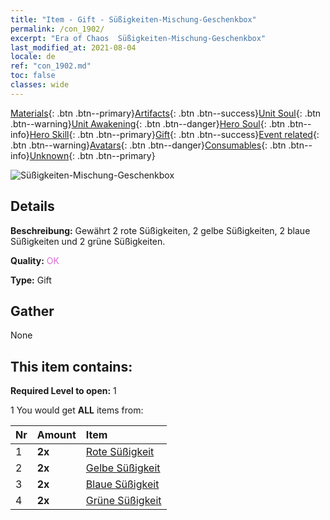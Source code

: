 ```yaml
---
title: "Item - Gift - Süßigkeiten-Mischung-Geschenkbox"
permalink: /con_1902/
excerpt: "Era of Chaos  Süßigkeiten-Mischung-Geschenkbox"
last_modified_at: 2021-08-04
locale: de
ref: "con_1902.md"
toc: false
classes: wide
---
```

 [Materials](/ItemsDE/){: .btn .btn--primary}[Artifacts](/ItemsDE/Artifacts/){: .btn .btn--success}[Unit Soul](/ItemsDE/UnitSoul/){: .btn .btn--warning}[Unit Awakening](/ItemsDE/UnitAwakening/){: .btn .btn--danger}[Hero Soul](/ItemsDE/HeroSoul/){: .btn .btn--info}[Hero Skill](/ItemsDE/HeroSkill/){: .btn .btn--primary}[Gift](/ItemsDE/Gift/){: .btn .btn--success}[Event related](/ItemsDE/Events/){: .btn .btn--warning}[Avatars](/ItemsDE/Avatars/){: .btn .btn--danger}[Consumables](/ItemsDE/Consumables/){: .btn .btn--info}[Unknown](/ItemsDE/Unknown/){: .btn .btn--primary}

 ![Süßigkeiten-Mischung-Geschenkbox](/images/t/i_907525.png)

## Details
 **Beschreibung:** Gewährt 2 rote Süßigkeiten, 2 gelbe Süßigkeiten, 2 blaue Süßigkeiten und 2 grüne Süßigkeiten.

 **Quality:** <span style="color: #DA70D6">OK</span>

 **Type:** Gift

## Gather

  None

## This item contains:

 **Required Level to open:** 1

 1 You would get **ALL** items  from:

  | Nr | Amount |     Item    |
  |:---|:-------|:------------|
  | 1 |  **2x** | [Rote Süßigkeit](/ItemsDE/con_549/) |  | 
  | 2 |  **2x** | [Gelbe Süßigkeit](/ItemsDE/con_550/) |  | 
  | 3 |  **2x** | [Blaue Süßigkeit](/ItemsDE/con_551/) |  | 
  | 4 |  **2x** | [Grüne Süßigkeit](/ItemsDE/con_552/) |  | 
